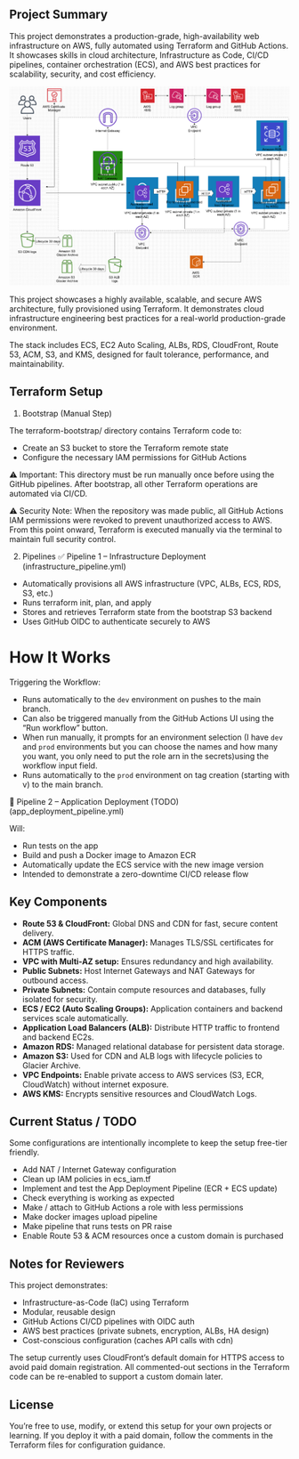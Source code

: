 ## Project Summary
This project demonstrates a production-grade, high-availability web infrastructure on AWS, fully automated using Terraform and GitHub Actions.
It showcases skills in cloud architecture, Infrastructure as Code, CI/CD pipelines, container orchestration (ECS), and AWS best practices for scalability, security, and cost efficiency.

![Architecture Diagram](architecture.jpg)

This project showcases a highly available, scalable, and secure AWS architecture, fully provisioned using Terraform.
It demonstrates cloud infrastructure engineering best practices for a real-world production-grade environment.

The stack includes ECS, EC2 Auto Scaling, ALBs, RDS, CloudFront, Route 53, ACM, S3, and KMS, designed for fault tolerance, performance, and maintainability.

## Terraform Setup

1. Bootstrap (Manual Step)

The terraform-bootstrap/ directory contains Terraform code to:

- Create an S3 bucket to store the Terraform remote state
- Configure the necessary IAM permissions for GitHub Actions

⚠️ Important:
This directory must be run manually once before using the GitHub pipelines.
After bootstrap, all other Terraform operations are automated via CI/CD.

⚠️ Security Note:
When the repository was made public, all GitHub Actions IAM permissions were revoked to prevent unauthorized access to AWS.
From this point onward, Terraform is executed manually via the terminal to maintain full security control.

2. Pipelines
✅ Pipeline 1 – Infrastructure Deployment (infrastructure_pipeline.yml)

- Automatically provisions all AWS infrastructure (VPC, ALBs, ECS, RDS, S3, etc.)
- Runs terraform init, plan, and apply
- Stores and retrieves Terraform state from the bootstrap S3 backend
- Uses GitHub OIDC to authenticate securely to AWS

# How It Works

Triggering the Workflow:
- Runs automatically to the `dev` environment on pushes to the main branch.
- Can also be triggered manually from the GitHub Actions UI using the “Run workflow” button.
- When run manually, it prompts for an environment selection (I have `dev` and `prod` environments but you can choose the 
names and how many you want, you only need to put the role arn in the secrets)using the workflow input field.
- Runs automatically to the `prod` environment on tag creation (starting with v) to the main branch.

🧩 Pipeline 2 – Application Deployment (TODO) (app_deployment_pipeline.yml)

Will:

- Run tests on the app
- Build and push a Docker image to Amazon ECR
- Automatically update the ECS service with the new image version
- Intended to demonstrate a zero-downtime CI/CD release flow

## Key Components

- **Route 53 & CloudFront:** Global DNS and CDN for fast, secure content delivery.
- **ACM (AWS Certificate Manager):** Manages TLS/SSL certificates for HTTPS traffic.
- **VPC with Multi-AZ setup:** Ensures redundancy and high availability.
- **Public Subnets:** Host Internet Gateways and NAT Gateways for outbound access.
- **Private Subnets:** Contain compute resources and databases, fully isolated for security.
- **ECS / EC2 (Auto Scaling Groups):** Application containers and backend services scale automatically.
- **Application Load Balancers (ALB):** Distribute HTTP traffic to frontend and backend EC2s.
- **Amazon RDS:** Managed relational database for persistent data storage.
- **Amazon S3:** Used for CDN and ALB logs with lifecycle policies to Glacier Archive.
- **VPC Endpoints:** Enable private access to AWS services (S3, ECR, CloudWatch) without internet exposure.
- **AWS KMS:** Encrypts sensitive resources and CloudWatch Logs.

## Current Status / TODO

Some configurations are intentionally incomplete to keep the setup free-tier friendly.

- Add NAT / Internet Gateway configuration
- Clean up IAM policies in ecs_iam.tf
- Implement and test the App Deployment Pipeline (ECR + ECS update)
- Check everything is working as expected
- Make / attach to GitHub Actions a role with less permissions
- Make docker images upload pipeline
- Make pipeline that runs tests on PR raise
- Enable Route 53 & ACM resources once a custom domain is purchased 

## Notes for Reviewers

This project demonstrates:

- Infrastructure-as-Code (IaC) using Terraform
- Modular, reusable design
- GitHub Actions CI/CD pipelines with OIDC auth
- AWS best practices (private subnets, encryption, ALBs, HA design)
- Cost-conscious configuration (caches API calls with cdn)

The setup currently uses CloudFront’s default domain for HTTPS access to avoid paid domain registration.
All commented-out sections in the Terraform code can be re-enabled to support a custom domain later.

## License

You’re free to use, modify, or extend this setup for your own projects or learning.
If you deploy it with a paid domain, follow the comments in the Terraform files for configuration guidance.
